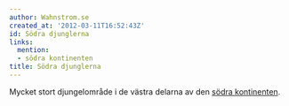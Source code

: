```yaml
---
author: Wahnstrom.se
created_at: '2012-03-11T16:52:43Z'
id: Södra djunglerna
links:
  mention:
  - södra kontinenten
title: Södra djunglerna
---
```


Mycket stort djungelområde i de västra delarna av den [södra kontinenten].

  [södra kontinenten]: södra_kontinenten